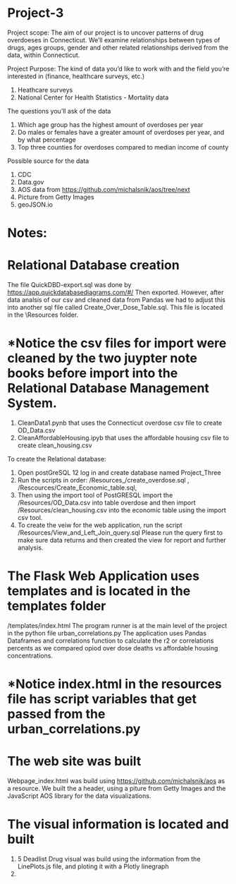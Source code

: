 # Project-3
Project scope:
The aim of our project is to uncover patterns of drug overdoeses in Connecticut. We’ll examine relationships between types of drugs, ages groups, gender and other related relationships derived from the data, within Connecticut.

Project Purpose:
The kind of data you’d like to work with and the field you’re interested in (finance, healthcare surveys, etc.)
1. Heathcare surveys
2. National Center for Health Statistics - Mortality data

The questions you’ll ask of the data
1. Which age group has the highest amount of overdoses per year
2. Do males or females have a greater amount of overdoses per year, and by what percentage
3. Top three counties for overdoses compared to median income of county

Possible source for the data
1. CDC
2. Data.gov
3. AOS data from https://github.com/michalsnik/aos/tree/next
4. Picture from Getty Images
5. geoJSON.io


# Notes:

# Relational Database creation
The file QuickDBD-export.sql was done by https://app.quickdatabasediagrams.com/#/
Then exported. However, after data analsis of our csv and cleaned data from Pandas we had to adjust this into another sql file called Create_Over_Dose_Table.sql.  This file is located in the \Resources folder.
# *Notice the csv files for import were cleaned by the two juypter note books before import into the Relational Database Management System.
1. CleanData1.pynb that uses the Connecticut overdose csv file to create OD_Data.csv
2. CleanAffordableHousing.ipyb that uses the affordable housing csv file to create clean_housing.csv

To create the Relational database:
1. Open postGreSQL 12 log in and create database named Project_Three
2. Run the scripts in order: /Resources_/create_overdose.sql , /Rescources/Create_Economic_table.sql,
3. Then using the import tool of PostGRESQL import the /Resources/OD_Data.csv into table overdose and then import /Resources/clean_housing.csv into the economic table using the import csv tool.
4. To create the veiw for the web application, run the script /Resources/View_and_Left_Join_query.sql 
Please run the query first to make sure data returns and then created the view for report and further analysis.

# The Flask Web Application uses templates and is located in the templates folder
/templates/index.html
The program runner is at the main level of the project in the python file urban_correlations.py
The application uses Pandas Dataframes and correlations function to calculate the r2 or correlations percents as we compared opiod over dose deaths vs affordable housing concentrations.
# *Notice index.html in the resources file has script variables that get passed from the urban_correlations.py

# The web site was built
Webpage_index.html was build using https://github.com/michalsnik/aos as a resource. We built the a header, using a piture from Getty Images and the JavaScript AOS library for the data visualizations.

# The visual information is located and built
1. 5 Deadlist Drug visual was build using the information from the LinePlots.js file, and ploting it with a Plotly linegraph
2.  
